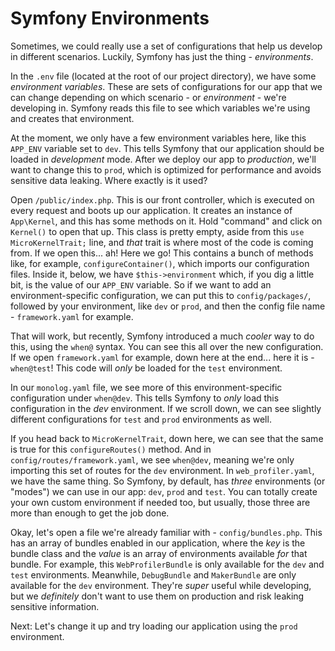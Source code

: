 # Symfony Environments

Sometimes, we could really use a set of configurations that help us develop in different scenarios. Luckily, Symfony has just the thing - *environments*.

In the `.env` file (located at the root of our project directory), we have some *environment variables*. These are sets of configurations for our app that we can change depending on which scenario - or *environment* - we're developing in. Symfony reads this file to see which variables we're using and creates that environment.

At the moment, we only have a few environment variables here, like this `APP_ENV` variable set to `dev`. This tells Symfony that our application should be loaded in *development* mode. After we deploy our app to *production*, we'll want to change this to `prod`, which is optimized for performance and avoids sensitive data leaking. Where exactly is it used?

Open `/public/index.php`. This is our front controller, which is executed on every request and boots up our application. It creates an instance of `App\Kernel`, and this has some methods on it. Hold "command" and click on `Kernel()` to open that up. This class is pretty empty, aside from this `use MicroKernelTrait;` line, and *that* trait is where most of the code is coming from. If we open this... ah! Here we go! This contains a bunch of methods like, for example, `configureContainer()`, which imports our configuration files. Inside it, below, we have `$this->environment` which, if you dig a little bit, is the value of our `APP_ENV` variable. So if we want to add an environment-specific configuration, we can put this to `config/packages/`, followed by your environment, like `dev` or `prod`, and then the config file name - `framework.yaml` for example.

That will work, but recently, Symfony introduced a much *cooler* way to do this, using the `when@` syntax. You can see this all over the new configuration. If we open `framework.yaml` for example, down here at the end... here it is - `when@test`! This code will *only* be loaded for the `test` environment.

In our `monolog.yaml` file, we see more of this environment-specific configuration under `when@dev`. This tells Symfony to *only* load this configuration in the *dev* environment. If we scroll down, we can see slightly different configurations for `test` and `prod` environments as well.

If you head back to `MicroKernelTrait`, down here, we can see that the same is true for this `configureRoutes()` method. And in `config/routes/framework.yaml`, we see `when@dev`, meaning we're only importing this set of routes for the `dev` environment. In `web_profiler.yaml`, we have the same thing. So Symfony, by default, has *three* environments (or "modes")  we can use in our app: `dev`, `prod` and `test`. You can totally create your own custom environment if needed too, but usually, those three are more than enough to get the job done.

Okay, let's open a file we're already familiar with - `config/bundles.php`. This has an array of bundles enabled in our application, where the *key* is the bundle class and the *value* is an array of environments available *for* that bundle. For example, this `WebProfilerBundle` is only available for the `dev` and `test` environments. Meanwhile, `DebugBundle` and `MakerBundle` are only available for the `dev` environment. They're *super* useful while developing, but we *definitely* don't want to use them on production and risk leaking sensitive information.

Next: Let's change it up and try loading our application using the `prod` environment.
